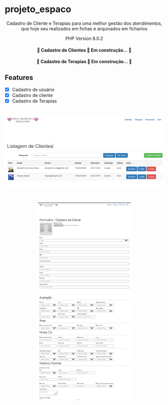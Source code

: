 # projeto_espaco
<p align="center">Cadastro de Cliente e Terapias para uma melhor gestão dos atendimentos, que hoje seu realizados em fichas e arquivados em ficharios</p>
<p align="center">PHP Version 8.0.2</p>

<h4 align="center"> 
	🚧  Cadastro de Clientes 🚀 Em construção...  🚧
</h4>
<h4 align="center"> 
	🚧  Cadastro de Terapias 🚀 Em construção...  🚧
</h4>

## Features
- [x] Cadastro de usuário
- [x] Cadastro de cliente
- [X] Cadastro de Terapias

<h1 align="center">
  <img alt="NextLevelWeek" title="#NextLevelWeek" src="https://github.com/alexandrecrudi/projeto_espaco/blob/main/gestao_terapeutico/screenshot/screenshot1.PNG" />
</h1>
<h1 align="center">
  <img alt="NextLevelWeek" title="#NextLevelWeek" src="https://github.com/alexandrecrudi/projeto_espaco/blob/main/gestao_terapeutico/screenshot/screenshot2.PNG" />
</h1>

